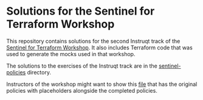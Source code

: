 # Solutions for the Sentinel for Terraform Workshop

This repository contains solutions for the second Instruqt track of the [Sentinel for Terraform Workshop](https://hashicorp.github.io/field-workshops-terraform/slides/sentinel/index.html#1). It also includes Terraform code that was used to generate the mocks used in that workshop.

The solutions to the exercises of the Instruqt track are in the [sentinel-policies](./sentinel-policies) directory.

Instructors of the workshop might want to show this [file](./sentinel-policies/original-policies.sentinel.hcl) that has the original policies with placeholders alongside the completed policies.
